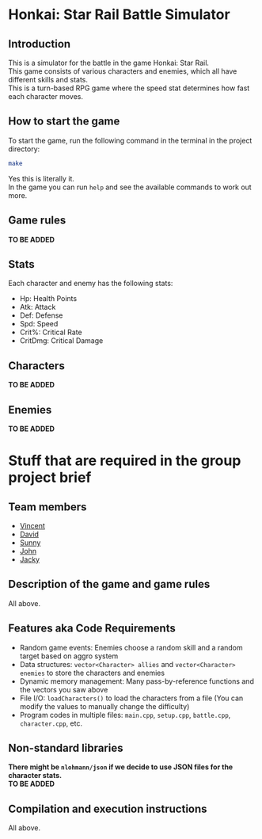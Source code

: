 # Honkai: Star Rail Battle Simulator

## Introduction
This is a simulator for the battle in the game Honkai: Star Rail.    
This game consists of various characters and enemies, which all have different skills and stats.  
This is a turn-based RPG game where the speed stat determines how fast each character moves.

## How to start the game
To start the game, run the following command in the terminal in the project directory:
```bash
make
```
Yes this is literally it.  
In the game you can run `help` and see the available commands to work out more.

## Game rules
**TO BE ADDED**

## Stats
Each character and enemy has the following stats:
- Hp: Health Points
- Atk: Attack
- Def: Defense
- Spd: Speed
- Crit%: Critical Rate
- CritDmg: Critical Damage

## Characters
**TO BE ADDED**

## Enemies
**TO BE ADDED**

# Stuff that are required in the group project brief
## Team members
- [Vincent](https://github.com/vinkami)
- [David](https://github.com/IamnotOscar)
- [Sunny](https://github.com/Sanichi52)
- [John](https://github.com/wanndieearly)
- [Jacky](https://github.com/Icescream46)

## Description of the game and game rules
All above.

## Features aka Code Requirements
- Random game events: Enemies choose a random skill and a random target based on aggro system
- Data structures: `vector<Character> allies` and `vector<Character> enemies` to store the characters and enemies
- Dynamic memory management: Many pass-by-reference functions and the vectors you saw above
- File I/O: `loadCharacters()` to load the characters from a file (You can modify the values to manually change the difficulty)
- Program codes in multiple files: `main.cpp`, `setup.cpp`, `battle.cpp`, `character.cpp`, etc.

## Non-standard libraries
**There might be `nlohmann/json` if we decide to use JSON files for the character stats.**  
**TO BE ADDED**

## Compilation and execution instructions
All above.